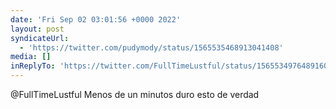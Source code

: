 ```yaml
---
date: 'Fri Sep 02 03:01:56 +0000 2022'
layout: post
syndicateUrl:
  - 'https://twitter.com/pudymody/status/1565535468913041408'
media: []
inReplyTo: 'https://twitter.com/FullTimeLustful/status/1565534976489160706'
---
```

@FullTimeLustful Menos de un minutos duro esto de verdad